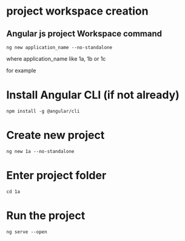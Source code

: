 # project workspace creation 

## Angular js project Workspace command 

```
ng new application_name --no-standalone
```

where application_name like 1a, 1b or 1c

for example 
# Install Angular CLI (if not already)
```
npm install -g @angular/cli
```
# Create new project
```
ng new 1a --no-standalone
```
# Enter project folder
```
cd 1a
```
# Run the project
```
ng serve --open
```
